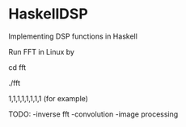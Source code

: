 # HaskellDSP
Implementing DSP functions in Haskell

Run FFT in Linux by

cd fft

./fft

1,1,1,1,1,1,1,1 (for example)

TODO:
-inverse fft 
-convolution 
-image processing  

